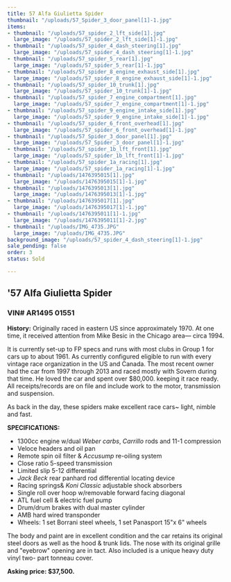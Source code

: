 ```yaml
---
title: 57 Alfa Giulietta Spider
thumbnail: "/uploads/57_Spider_3_door_panel[1]-1.jpg"
items:
- thumbnail: "/uploads/57_spider_2_lft_side[1].jpg"
  large_image: "/uploads/57_spider_2_lft_side[1]-1.jpg"
- thumbnail: "/uploads/57_spider_4_dash_steering[1].jpg"
  large_image: "/uploads/57_spider_4_dash_steering[1]-1.jpg"
- thumbnail: "/uploads/57_spider_5_rear[1].jpg"
  large_image: "/uploads/57_spider_5_rear[1]-1.jpg"
- thumbnail: "/uploads/57_spider_8_engine_exhaust_side[1].jpg"
  large_image: "/uploads/57_spider_8_engine_exhaust_side[1]-1.jpg"
- thumbnail: "/uploads/57_spider_10_trunk[1].jpg"
  large_image: "/uploads/57_spider_10_trunk[1]-1.jpg"
- thumbnail: "/uploads/57_spider_7_engine_compartment[1].jpg"
  large_image: "/uploads/57_spider_7_engine_compartment[1]-1.jpg"
- thumbnail: "/uploads/57_spider_9_engine_intake_side[1].jpg"
  large_image: "/uploads/57_spider_9_engine_intake_side[1]-1.jpg"
- thumbnail: "/uploads/57_spider_6_front_overhead[1].jpg"
  large_image: "/uploads/57_spider_6_front_overhead[1]-1.jpg"
- thumbnail: "/uploads/57_Spider_3_door_panel[1].jpg"
  large_image: "/uploads/57_Spider_3_door_panel[1]-1.jpg"
- thumbnail: "/uploads/57_spider_1b_lft_front[1].jpg"
  large_image: "/uploads/57_spider_1b_lft_front[1]-1.jpg"
- thumbnail: "/uploads/57_spider_1a_racing[1].jpg"
  large_image: "/uploads/57_spider_1a_racing[1]-1.jpg"
- thumbnail: "/uploads/1476395015[1].jpg"
  large_image: "/uploads/1476395015[1]-1.jpg"
- thumbnail: "/uploads/1476395013[1].jpg"
  large_image: "/uploads/1476395013[1]-1.jpg"
- thumbnail: "/uploads/1476395017[1].jpg"
  large_image: "/uploads/1476395017[1]-1.jpg"
- thumbnail: "/uploads/1476395011[1]-1.jpg"
  large_image: "/uploads/1476395011[1]-2.jpg"
- thumbnail: "/uploads/IMG_4735.JPG"
  large_image: "/uploads/IMG_4735.JPG"
background_image: "/uploads/57_spider_4_dash_steering[1]-1.jpg"
sale_pending: false
order: 3
status: Sold

---
```

## '57 Alfa Giulietta Spider

### VIN# AR1495 01551

**History:** Originally raced in eastern US since approximately 1970. At one time, it received attention from Mike Besic in the Chicago area–– circa 1994.

It is currently set-up to FP specs and runs with most clubs in Group 1 for cars up to about 1961. As currently configured eligible to run with every vintage race organization in the US and Canada. The most recent owner had the car from 1997 through 2013 and raced mostly with Sovern during that time.  He loved the car and spent over $80,000. keeping it race ready. All receipts/records are on file and include work to the motor, transmission and suspension.

As back in the day, these spiders make excellent race cars\~ light, nimble and fast.

**SPECIFICATIONS:**

* 1300cc engine w/dual _Weber carbs_, _Carrillo_ rods and 11-1 compression
* Veloce headers and oil pan
* Remote spin oil filter & _Accusump_ re-oiling system
* Close ratio 5-speed transmission
* Limited slip 5-12 differential
* _Jack Beck_ rear panhard rod differential locating device
* Racing springs& _Koni Classic_ adjustable shock absorbers
* Single roll over hoop w/removable forward facing diagonal
* ATL fuel cell & electric fuel pump
* Drum/drum brakes with dual master cylinder
* AMB hard wired transponder
* Wheels: 1 set Borrani steel wheels, 1 set Panasport 15"x 6" wheels

The body and paint are in excellent condition and the car retains its original steel doors as well as the hood & trunk lids. The nose with its original grille and "eyebrow" opening are in tact. Also included is a unique heavy duty vinyl two- part tonneau cover.

**Asking price: $37,500.**